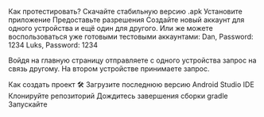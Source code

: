 Как протестировать?
Скачайте стабильную версию .apk
Установите приложение
Предоставьте разрешения
Создайте новый аккаунт для одного устройства и ещё один для другого. Или же можете воспользоваться уже готовыми тестовыми аккаунтами:
Dan, Password: 1234
Luks, Password: 1234

Войдя на главную страницу отправляете с одного устройства запрос на связь другому. На втором устройстве принимаете запрос.

Как создать проект 🛠️
Загрузите последнюю версию Android Studio IDE
Клонируйте репозиторий
Дождитесь завершения сборки gradle
Запускайте

